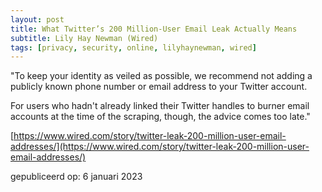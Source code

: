 ```yaml
---
layout: post
title: What Twitter’s 200 Million-User Email Leak Actually Means
subtitle: Lily Hay Newman (Wired)
tags: [privacy, security, online, lilyhaynewman, wired]
---
```


"To keep your identity as veiled as possible, we recommend not adding a publicly known phone number or email address to your Twitter account.

For users who hadn't already linked their Twitter handles to burner email accounts at the time of the scraping, though, the advice comes too late."

[https://www.wired.com/story/twitter-leak-200-million-user-email-addresses/](https://www.wired.com/story/twitter-leak-200-million-user-email-addresses/)

gepubliceerd op: 6 januari 2023